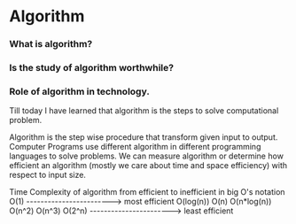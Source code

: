 # Algorithm
### What is algorithm?
### Is the study of algorithm worthwhile?
### Role of algorithm in technology.

Till today I have learned that algorithm is the steps to solve computational problem.


Algorithm is the step wise procedure that transform given input to output. Computer Programs
use different algorithm in different programming languages to solve problems. We can measure
algorithm or determine how efficient an algorithm (mostly we care about time and
space efficiency) with respect to input size. 

Time Complexity of algorithm from efficient to inefficient in big O's notation
O(1) ------------------------> most efficient
O(log(n))
O(n)
O(n*log(n))
O(n^2)
O(n^3)
O(2^n) -----------------------> least efficient
